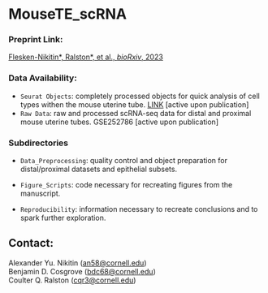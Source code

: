 # MouseTE_scRNA

### Preprint Link:
[Flesken-Nikitin*, Ralston*, et al., _bioRxiv_, 2023](https://doi.org/10.1101/2023.12.12.571315)

### Data Availability:
+  `Seurat Objects`: completely processed objects for quick analysis of cell types withen the mouse uterine tube. [LINK](https://doi.org/10.5061/dryad.t4b8gtj34) [active upon publication]
+  `Raw Data`: raw and processed scRNA-seq data for distal and proximal mouse uterine tubes. GSE252786 [active upon publication]

### Subdirectories
+ `Data_Preprocessing`: quality control and object preparation for distal/proximal datasets and epithelial subsets.

+ `Figure_Scripts`: code necessary for recreating figures from the manuscript.

+ `Reproducibility`: information necessary to recreate conclusions and to spark further exploration.

## Contact:
Alexander Yu. Nikitin (an58@cornell.edu) <br>
Benjamin D. Cosgrove (bdc68@cornell.edu) <br>
Coulter Q. Ralston (cqr3@cornell.edu) <br>
